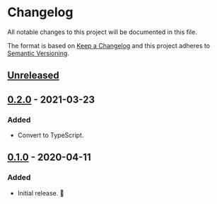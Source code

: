 # Changelog

All notable changes to this project will be documented in this file.

The format is based on [Keep a Changelog](http://keepachangelog.com/en/1.0.0/) and this project adheres to [Semantic Versioning](http://semver.org/spec/v2.0.0.html).

## [Unreleased]

## [0.2.0] - 2021-03-23

### Added

- Convert to TypeScript.

## [0.1.0] - 2020-04-11

### Added

- Initial release. 🎉

[unreleased]: https://github.com/kddnewton/prettier-plugin-brainfuck/compare/v0.2.0...HEAD
[0.2.0]: https://github.com/kddnewton/prettier-plugin-brainfuck/compare/v0.1.0...v0.2.0
[0.1.0]: https://github.com/kddnewton/prettier-plugin-brainfuck/compare/008585...v0.1.0
